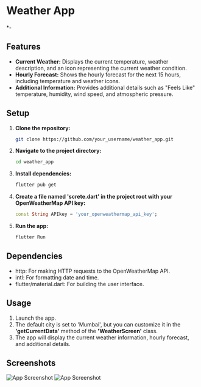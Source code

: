 # Weather App

*-
## Features

- **Current Weather:** Displays the current temperature, weather description, and an icon representing the current weather condition.
- **Hourly Forecast:** Shows the hourly forecast for the next 15 hours, including temperature and weather icons.
- **Additional Information:** Provides additional details such as "Feels Like" temperature, humidity, wind speed, and atmospheric pressure.

## Setup

1. **Clone the repository:**

   ```bash
   git clone https://github.com/your_username/weather_app.git

2. **Navigate to the project directory:**

   ```bash
   cd weather_app

3. **Install dependencies:**
   ````bash
   flutter pub get

4. **Create a file named 'screte.dart' in the project root with your OpenWeatherMap API key:**

   ```dart
   const String APIkey = 'your_openweathermap_api_key';

3. **Run the app:**
   ````bash
   flutter Run

## Dependencies

- http: For making HTTP requests to the OpenWeatherMap API.
- intl: For formatting date and time.
- flutter/material.dart: For building the user interface.


## Usage

1. Launch the app.
2. The default city is set to 'Mumbai', but you can customize it in the **'getCurrentData'** method of the **'WeatherScreen'** class.
3. The app will display the current weather information, hourly forecast, and additional details.



## Screenshots

![App Screenshot](https://github.com/Malhar2400/Weather-App/blob/master/images/screenshot_1.PNG)
![App Screenshot](https://github.com/Malhar2400/Weather-App/blob/master/images/screenshot_2.PNG)
